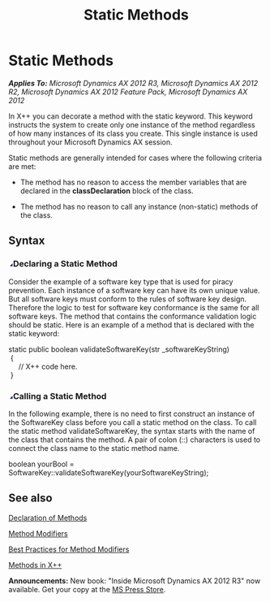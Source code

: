 ﻿---
title: Static Methods
TOCTitle: Static Methods
ms:assetid: 0ddcfbe9-8ea2-4948-95cb-3cb517972157
ms:mtpsurl: https://msdn.microsoft.com/en-us/library/Aa584754(v=AX.60)
ms:contentKeyID: 35240456
ms.date: 05/18/2015
mtps_version: v=AX.60
---

# Static Methods 


_**Applies To:** Microsoft Dynamics AX 2012 R3, Microsoft Dynamics AX 2012 R2, Microsoft Dynamics AX 2012 Feature Pack, Microsoft Dynamics AX 2012_

In X++ you can decorate a method with the static keyword. This keyword instructs the system to create only one instance of the method regardless of how many instances of its class you create. This single instance is used throughout your Microsoft Dynamics AX session.

Static methods are generally intended for cases where the following criteria are met:

  - The method has no reason to access the member variables that are declared in the **classDeclaration** block of the class.

  - The method has no reason to call any instance (non-static) methods of the class.

## Syntax

### ![Aa584754.collapse\_all(en-us,AX.60).gif](images/Gg863931.collapse_all(en-us,AX.60).gif "Aa584754.collapse_all(en-us,AX.60).gif")Declaring a Static Method

Consider the example of a software key type that is used for piracy prevention. Each instance of a software key can have its own unique value. But all software keys must conform to the rules of software key design. Therefore the logic to test for software key conformance is the same for all software keys. The method that contains the conformance validation logic should be static. Here is an example of a method that is declared with the static keyword:

static public boolean validateSoftwareKey(str \_softwareKeyString)   
 {   
     // X++ code here.   
 }

### ![Aa584754.collapse\_all(en-us,AX.60).gif](images/Gg863931.collapse_all(en-us,AX.60).gif "Aa584754.collapse_all(en-us,AX.60).gif")Calling a Static Method

In the following example, there is no need to first construct an instance of the SoftwareKey class before you call a static method on the class. To call the static method validateSoftwareKey, the syntax starts with the name of the class that contains the method. A pair of colon (::) characters is used to connect the class name to the static method name.

boolean yourBool = SoftwareKey::validateSoftwareKey(yourSoftwareKeyString);

## See also

[Declaration of Methods](declaration-of-methods.md)

[Method Modifiers](method-modifiers.md)

[Best Practices for Method Modifiers](best-practices-for-method-modifiers.md)

[Methods in X++](methods-in-x.md)

  
**Announcements:** New book: "Inside Microsoft Dynamics AX 2012 R3" now available. Get your copy at the [MS Press Store](https://www.microsoftpressstore.com/store/inside-microsoft-dynamics-ax-2012-r3-9780735685109).

